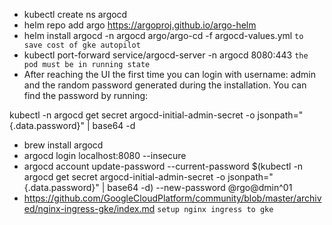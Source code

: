 - kubectl create ns argocd
- helm repo add argo https://argoproj.github.io/argo-helm
- helm install argocd -n argocd argo/argo-cd -f argocd-values.yml `to save cost of gke autopilot`
- kubectl port-forward service/argocd-server -n argocd 8080:443 `the pod must be in running state`
- After reaching the UI the first time you can login with username: admin and the random password generated during the installation. You can find the password by running:

kubectl -n argocd get secret argocd-initial-admin-secret -o jsonpath="{.data.password}" | base64 -d
- brew install argocd
- argocd login localhost:8080 --insecure
- argocd account update-password --current-password $(kubectl -n argocd get secret argocd-initial-admin-secret -o jsonpath="{.data.password}" | base64 -d) --new-password @rgo@dmin^01
- https://github.com/GoogleCloudPlatform/community/blob/master/archived/nginx-ingress-gke/index.md `setup nginx ingress to gke`
